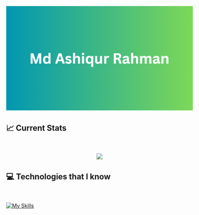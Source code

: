 <img src="https://raw.githubusercontent.com/MdAshiqurRahman98/MdAshiqurRahman98/main/images/Cover%20photo.png" />

## :chart_with_upwards_trend: Current Stats

<br>
<p align="center">
  <img width="60%" src="https://github-readme-streak-stats.herokuapp.com?user=MdAshiqurRahman98&theme=soft-green&hide_border=true&background=0D1117&stroke=0D1117" />
</p>

## :computer: Technologies that I know

<br>
<p align="center">

[![My Skills](https://skillicons.dev/icons?i=js,react,tailwind,html,css,firebase,nodejs,express,mongodb,git,figma,netlify,vercel)](https://skillicons.dev)

</p><br>

<!--
**MdAshiqurRahman98/MdAshiqurRahman98** is a ✨ _special_ ✨ repository because its `README.md` (this file) appears on your GitHub profile.

Here are some ideas to get you started:

- 🔭 I’m currently working on ...
- 🌱 I’m currently learning ...
- 💬 Ask me about ...
- 📫 How to reach me: ...
- ⚡ Fun fact: ...
-->
